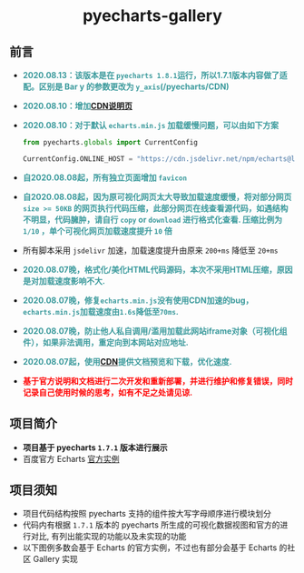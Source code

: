 <h1 align="center">pyecharts-gallery</h1>

## 前言

- **<font color=#3b9a9c>2020.08.13：该版本是在 `pyecharts 1.8.1`运行，所以1.7.1版本内容做了适配。区别是 Bar y 的参数更改为 `y_axis`(/pyecharts/CDN)</font>**
- **<font color=#3b9a9c>2020.08.10：增加[CDN说明页](/pyecharts/CDN)</font>**

- **<font color=#3b9a9c>2020.08.10：对于默认 `echarts.min.js` 加载缓慢问题，可以由如下方案</font>**

  ```python
  from pyecharts.globals import CurrentConfig
  
  CurrentConfig.ONLINE_HOST = "https://cdn.jsdelivr.net/npm/echarts@latest/dist/"
  ```

  

- **<font color=#3b9a9c>自2020.08.08起，所有独立页面增加 `favicon`</font>**

- **<font color=#3b9a9c>自2020.08.08起，因为原可视化网页太大导致加载速度缓慢，将对部分网页 `size >= 50KB` 的网页执行代码压缩，此部分网页在线查看源代码，如遇结构不明显，代码臃肿，请自行 `copy` or `download` 进行格式化查看. 压缩比例为 `1/10` ，单个可视化网页加载速度提升 `10` 倍</font>**

- 所有脚本采用 `jsdelivr` 加速，加载速度提升由原来 `200+ms` 降低至 `20+ms`

- **<font color=#3b9a9c>2020.08.07晚，格式化/美化HTML代码源码，本次不采用HTML压缩，原因是对加载速度影响不大.</font>**

- **<font color=#3b9a9c>2020.08.07晚，修复`echarts.min.js`没有使用CDN加速的bug，`echarts.min.js`加载速度由`1.6s`降低至`70ms`.</font>**

- **<font color=#3b9a9c>2020.08.07晚，防止他人私自调用/滥用加载此网站iframe对象（可视化组件），如果非法调用，重定向到本网站对应地址.</font>**

- **<font color=#3b9a9c>2020.08.07起，使用[CDN](https://cdn.jsdelivr.net/)提供文档预览和下载，优化速度.</font>**

- **<font color=red>基于官方说明和文档进行二次开发和重新部署，并进行维护和修复错误，同时记录自己使用时候的思考，如有不足之处请见谅.</font>**

## 项目简介

* **项目基于 pyecharts `1.7.1` 版本进行展示**
* 百度官方 Echarts [官方实例](https://www.echartsjs.com/examples/zh/)

## 项目须知

* 项目代码结构按照 pyecharts 支持的组件按大写字母顺序进行模块划分
* 代码内有根据 `1.7.1` 版本的 pyecharts 所生成的可视化数据视图和官方的进行对比, 有列出能实现的功能以及未实现的功能
* 以下图例多数会基于 Echarts 的官方实例，不过也有部分会基于 Echarts 的社区 Gallery 实现

